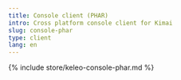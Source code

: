 ```yaml
---
title: Console client (PHAR)
intro: Cross platform console client for Kimai
slug: console-phar
type: client
lang: en
---
```


{% include store/keleo-console-phar.md %}
